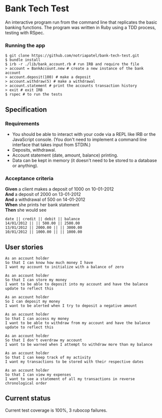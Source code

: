 # Bank Tech Test

An interactive program run from the command line that replicates the basic banking functions. The program was written in Ruby using a TDD process, testing with RSpec.

### Running the app

```
$ git clone https://github.com/notriapatel/bank-tech-test.git
$ bundle install
$ irb -r ./lib/bank_account.rb # run IRB and require the file
> account = BankAccount.new # create a new instance of the bank account
> account.deposit(100) # make a deposit
> account.withdraw(5) # make a withdrawal
> account.statement # print the accounts transaction history
> exit # exit IRB
$ rspec # to run the tests
```

## Specification

### Requirements

* You should be able to interact with your code via a REPL like IRB or the JavaScript console. (You don't need to implement a command line interface that takes input from STDIN.)
* Deposits, withdrawal.
* Account statement (date, amount, balance) printing.
* Data can be kept in memory (it doesn't need to be stored to a database or anything).

### Acceptance criteria

**Given** a client makes a deposit of 1000 on 10-01-2012  
**And** a deposit of 2000 on 13-01-2012  
**And** a withdrawal of 500 on 14-01-2012  
**When** she prints her bank statement  
**Then** she would see

```
date || credit || debit || balance
14/01/2012 || || 500.00 || 2500.00
13/01/2012 || 2000.00 || || 3000.00
10/01/2012 || 1000.00 || || 1000.00
```

## User stories

```
As an account holder
So that I can know how much money I have
I want my account to initialize with a balance of zero

As an account holder
So that I can store my money
I want to be able to deposit into my account and have the balance update to reflect this

As an account holder
So I can deposit my money
I want to be alerted when I try to deposit a negative amount

As an account holder
So that I can access my money
I want to be able to withdraw from my account and have the balance update to reflect this

As an account holder
So that I don't overdraw my account
I want to be warned when I attempt to withdraw more than my balance

As an account holder
So that I can keep track of my activity
I want my transactions to be stored with their respective dates

As an account holder
So that I can view my expenses
I want to see a statement of all my transactions in reverse chronological order
```

## Current status

Current test coverage is 100%, 3 rubocop failures.
